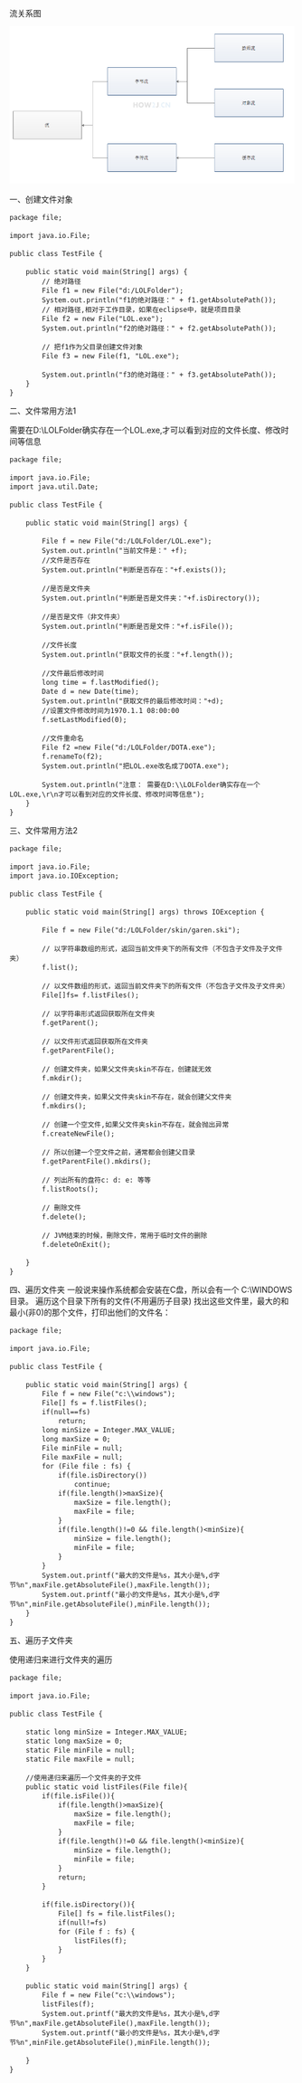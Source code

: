 流关系图

![](../5-日志/img/img7.png)


一、创建文件对象

    package file;
      
    import java.io.File;
  
    public class TestFile {
  
        public static void main(String[] args) {
            // 绝对路径
            File f1 = new File("d:/LOLFolder");
            System.out.println("f1的绝对路径：" + f1.getAbsolutePath());
            // 相对路径,相对于工作目录，如果在eclipse中，就是项目目录
            File f2 = new File("LOL.exe");
            System.out.println("f2的绝对路径：" + f2.getAbsolutePath());
      
            // 把f1作为父目录创建文件对象
            File f3 = new File(f1, "LOL.exe");
      
            System.out.println("f3的绝对路径：" + f3.getAbsolutePath());
        }
    }

二、文件常用方法1

需要在D:\LOLFolder确实存在一个LOL.exe,才可以看到对应的文件长度、修改时间等信息

    package file;
      
    import java.io.File;
    import java.util.Date;
      
    public class TestFile {
  
        public static void main(String[] args) {
      
            File f = new File("d:/LOLFolder/LOL.exe");
            System.out.println("当前文件是：" +f);
            //文件是否存在
            System.out.println("判断是否存在："+f.exists());
             
            //是否是文件夹
            System.out.println("判断是否是文件夹："+f.isDirectory());
              
            //是否是文件（非文件夹）
            System.out.println("判断是否是文件："+f.isFile());
              
            //文件长度
            System.out.println("获取文件的长度："+f.length());
              
            //文件最后修改时间
            long time = f.lastModified();
            Date d = new Date(time);
            System.out.println("获取文件的最后修改时间："+d);
            //设置文件修改时间为1970.1.1 08:00:00
            f.setLastModified(0);
              
            //文件重命名
            File f2 =new File("d:/LOLFolder/DOTA.exe");
            f.renameTo(f2);
            System.out.println("把LOL.exe改名成了DOTA.exe");
             
            System.out.println("注意： 需要在D:\\LOLFolder确实存在一个LOL.exe,\r\n才可以看到对应的文件长度、修改时间等信息");
        }
    }
 
三、文件常用方法2

    package file;
      
    import java.io.File;
    import java.io.IOException;
      
    public class TestFile {
      
        public static void main(String[] args) throws IOException {
      
            File f = new File("d:/LOLFolder/skin/garen.ski");
      
            // 以字符串数组的形式，返回当前文件夹下的所有文件（不包含子文件及子文件夹）
            f.list();
      
            // 以文件数组的形式，返回当前文件夹下的所有文件（不包含子文件及子文件夹）
            File[]fs= f.listFiles();
      
            // 以字符串形式返回获取所在文件夹
            f.getParent();
      
            // 以文件形式返回获取所在文件夹
            f.getParentFile();

            // 创建文件夹，如果父文件夹skin不存在，创建就无效
            f.mkdir();
      
            // 创建文件夹，如果父文件夹skin不存在，就会创建父文件夹
            f.mkdirs();
      
            // 创建一个空文件,如果父文件夹skin不存在，就会抛出异常
            f.createNewFile();

            // 所以创建一个空文件之前，通常都会创建父目录
            f.getParentFile().mkdirs();
      
            // 列出所有的盘符c: d: e: 等等
            f.listRoots();
      
            // 刪除文件
            f.delete();
      
            // JVM结束的时候，刪除文件，常用于临时文件的删除
            f.deleteOnExit();
      
        }
    }

四、遍历文件夹
一般说来操作系统都会安装在C盘，所以会有一个 C:\WINDOWS目录。
遍历这个目录下所有的文件(不用遍历子目录)
找出这些文件里，最大的和最小(非0)的那个文件，打印出他们的文件名：

    package file;
       
    import java.io.File;
       
    public class TestFile {
   
        public static void main(String[] args) {
            File f = new File("c:\\windows");
            File[] fs = f.listFiles();
            if(null==fs)
                return;
            long minSize = Integer.MAX_VALUE;
            long maxSize = 0;
            File minFile = null;
            File maxFile = null;
            for (File file : fs) {
                if(file.isDirectory())
                    continue;
                if(file.length()>maxSize){
                    maxSize = file.length();
                    maxFile = file;
                }
                if(file.length()!=0 && file.length()<minSize){
                    minSize = file.length();
                    minFile = file;
                }
            }
            System.out.printf("最大的文件是%s，其大小是%,d字节%n",maxFile.getAbsoluteFile(),maxFile.length());
            System.out.printf("最小的文件是%s，其大小是%,d字节%n",minFile.getAbsoluteFile(),minFile.length());
        }
    }

五、遍历子文件夹

使用递归来进行文件夹的遍历

    package file;
       
    import java.io.File;
       
    public class TestFile {
      
        static long minSize = Integer.MAX_VALUE;
        static long maxSize = 0;
        static File minFile = null;
        static File maxFile = null;
      
        //使用递归来遍历一个文件夹的子文件
        public static void listFiles(File file){
            if(file.isFile()){
                if(file.length()>maxSize){
                    maxSize = file.length();
                    maxFile = file;
                }
                if(file.length()!=0 && file.length()<minSize){
                    minSize = file.length();
                    minFile = file;
                }
                return;
            }
              
            if(file.isDirectory()){
                File[] fs = file.listFiles();
                if(null!=fs)
                for (File f : fs) {
                    listFiles(f);
                }
            }
        }
       
        public static void main(String[] args) {
            File f = new File("c:\\windows");
            listFiles(f);
            System.out.printf("最大的文件是%s，其大小是%,d字节%n",maxFile.getAbsoluteFile(),maxFile.length());
            System.out.printf("最小的文件是%s，其大小是%,d字节%n",minFile.getAbsoluteFile(),minFile.length());
       
        }
    }